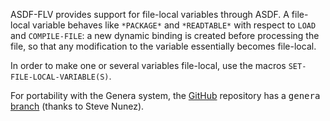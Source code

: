 ASDF-FLV provides support for file-local variables through ASDF. A file-local
variable behaves like `*PACKAGE*` and `*READTABLE*` with respect to `LOAD` and
`COMPILE-FILE`: a new dynamic binding is created before processing the file,
so that any modification to the variable essentially becomes file-local.

In order to make one or several variables file-local, use the macros
`SET-FILE-LOCAL-VARIABLE(S)`.

For portability with the Genera system, the
[GitHub](https://github.com/didierverna/asdf-flv) repository has a
<kbd>genera</kbd>
[branch](https://github.com/didierverna/asdf-flv/tree/genera) (thanks to Steve
Nunez).
